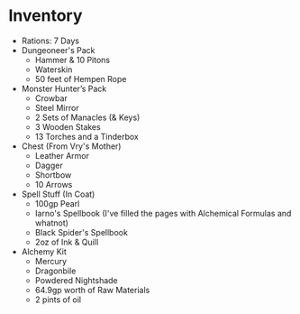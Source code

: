 # Inventory
+ Rations: 7 Days
+ Dungeoneer's Pack 
  - Hammer & 10 Pitons
  - Waterskin
  - 50 feet of Hempen Rope
+ Monster Hunter’s Pack
  - Crowbar
  - Steel Mirror
  - 2 Sets of Manacles (& Keys)
  - 3 Wooden Stakes
  - 13 Torches and a Tinderbox
+ Chest (From Vry's Mother)
  - Leather Armor
  - Dagger
  - Shortbow
  - 10 Arrows
+ Spell Stuff (In Coat)
  - 100gp Pearl
  - Iarno's Spellbook (I've filled the pages with Alchemical Formulas and whatnot)
  - Black Spider's Spellbook
  - 2oz of Ink & Quill
+ Alchemy Kit
  - Mercury
  - Dragonbile
  - Powdered Nightshade
  - 64.9gp worth of Raw Materials
  - 2 pints of oil
